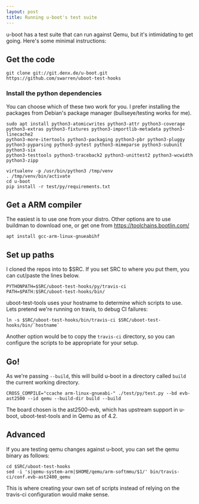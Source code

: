 ```yaml
---
layout: post
title: Running u-boot's test suite
---
```


u-boot has a test suite that can run against Qemu, but it's intimidating to
get going. Here's some minimal instructions:

## Get the code

```
git clone git://git.denx.de/u-boot.git
https://github.com/swarren/uboot-test-hooks
```

### Install the python dependencies

You can choose which of these two work for you. I prefer installing the
packages from Debian's package manager (bullseye/testing works for me).

```
sudo apt install python3-atomicwrites python3-attr python3-coverage
python3-extras python3-fixtures python3-importlib-metadata python3-linecache2
python3-more-itertools python3-packaging python3-pbr python3-pluggy
python3-pyparsing python3-pytest python3-mimeparse python3-subunit python3-six
python3-testtools python3-traceback2 python3-unittest2 python3-wcwidth
python3-zipp
```

```
virtualenv -p /usr/bin/python3 /tmp/venv
. /tmp/venv/bin/activate
cd u-boot
pip install -r test/py/requirements.txt
```

## Get a ARM compiler

The easiest is to use one from your distro. Other options are to use buildman
to download one, or get one from https://toolchains.bootlin.com/

```
apt install gcc-arm-linux-gnueabihf
```

## Set up paths

I cloned the repos into to $SRC. If you set SRC to where you put them, you can
cut/paste the lines below.

```
PYTHONPATH=$SRC/uboot-test-hooks/py/travis-ci
PATH=$PATH:$SRC/uboot-test-hooks/bin/
```

uboot-test-tools uses your hostname to determine which scripts to use. Lets pretend we're running on travis, to debug CI failures:

```
ln -s $SRC/uboot-test-hooks/bin/travis-ci $SRC/uboot-test-hooks/bin/`hostname`
```

Another option would be to copy the `travis-ci` directory, so you can configure
the scripts to be appropriate for your setup.

## Go!

As we're passing `--build`, this will build u-boot in a directory called `build`
the current working directory.

```
CROSS_COMPILE="ccache arm-linux-gnueabi-" ./test/py/test.py --bd evb-ast2500 --id qemu --build-dir build --build
```

The board chosen is the ast2500-evb, which has upstream support in u-boot,
uboot-test-tools and in Qemu as of 4.2.


## Advanced

If you are testing qemu changes against u-boot, you can set the qemu binary as follows:

```
cd $SRC/uboot-test-hooks
sed -i 's|qemu-system-arm|$HOME/qemu/arm-softmmu/$1/' bin/travis-ci/conf.evb-ast2400_qemu
```

This is where creating your own set of scripts instead of relying on the
travis-ci configuration would make sense.
